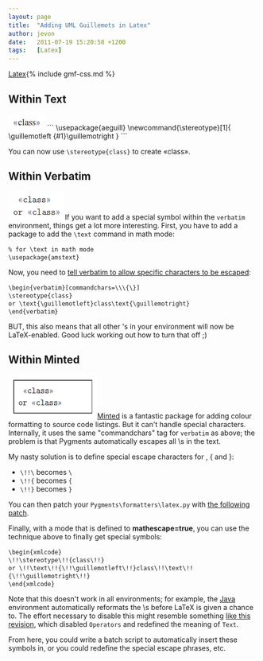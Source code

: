 ```yaml
---
layout: page
title:  "Adding UML Guillemots in Latex"
author: jevon
date:   2011-07-19 15:20:58 +1200
tags:   [Latex]
---
```


[Latex](latex.md){% include gmf-css.md %}

## Within Text
<img src="/img/gmf/minted-1.png" class="gmf">
```
\usepackage{aeguill}
\newcommand{\stereotype}[1]{
	\guillemotleft {#1}\guillemotright
}
```

You can now use `\stereotype{class}` to create «class».

## Within Verbatim
<img src="/img/gmf/minted-2.png" class="gmf">If you want to add a special symbol within the `verbatim` environment, things get a lot more interesting. First, you have to add a package to add the `\text` command in math mode:

```
% for \text in math mode
\usepackage{amstext}
```

Now, you need to <a href="http://stackoverflow.com/questions/682201/latex-tildes-and-verbatim-mode">tell verbatim to allow specific characters to be escaped</a>:

```
\begin{verbatim}[commandchars=\\\{\}]
\stereotype{class}
or \text{\guillemotleft}class\text{\guillemotright}
\end{verbatim}
```

BUT, this also means that all other \'s in your environment will now be LaTeX-enabled. Good luck working out how to turn that off ;)

## Within Minted
<img src="/img/gmf/minted-3.png" class="gmf">[Minted](minted.md) is a fantastic package for adding colour formatting to source code listings. But it can't handle special characters. Internally, it uses the same "commandchars" tag for `verbatim` as above; the problem is that Pygments automatically escapes all \s in the text.

My nasty solution is to define special escape characters for \, { and }:

* `\!!\` becomes `\`
* `\!!{` becomes `{`
* `\!!}` becomes `}`

You can then patch your `Pygments\formatters\latex.py` with <a href="http://code.google.com/p/iaml/source/browse/trunk/org.openiaml.docs.tools/latex/latex.py.patch">the following patch</a>.

Finally, with a mode that is defined to **mathescape=true**, you can use the technique above to finally get special symbols:

```
\begin{xmlcode}
\!!\stereotype\!!{class\!!}
or \!!\text\!!{\!!\guillemotleft\!!}class\!!\text\!!{\!!\guillemotright\!!}
\end{xmlcode}
```

Note that this doesn't work in all environments; for example, the [Java](java.md) environment automatically reformats the \s before LaTeX is given a chance to. The effort necessary to disable this might resemble something <a href="http://code.google.com/p/iaml/source/detail?r=3019">like this revision</a>, which disabled `Operators` and redefined the meaning of `Text`.

From here, you could write a batch script to automatically insert these symbols in, or you could redefine the special escape phrases, etc.
